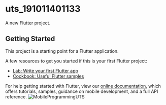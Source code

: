 # uts_191011401133

A new Flutter project.

## Getting Started

This project is a starting point for a Flutter application.

A few resources to get you started if this is your first Flutter project:

- [Lab: Write your first Flutter app](https://flutter.dev/docs/get-started/codelab)
- [Cookbook: Useful Flutter samples](https://flutter.dev/docs/cookbook)

For help getting started with Flutter, view our
[online documentation](https://flutter.dev/docs), which offers tutorials,
samples, guidance on mobile development, and a full API reference.
![MobileProgrammingUTS](https://user-images.githubusercontent.com/102233624/165083827-67ccd67c-5f27-4ecc-a30a-9cdc39f685df.png)
